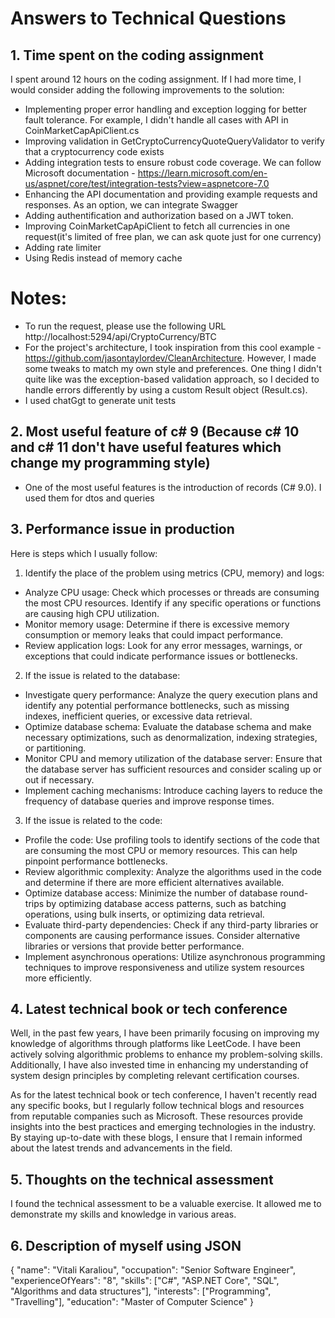 # Answers to Technical Questions

## 1. Time spent on the coding assignment
I spent around 12 hours on the coding assignment. If I had more time, I would consider adding the following improvements to the solution:
- Implementing proper error handling and exception logging for better fault tolerance. For example, I didn't handle all cases with API in CoinMarketCapApiClient.cs
- Improving validation in GetCryptoCurrencyQuoteQueryValidator to verify that a cryptocurrency code exists
- Adding integration tests to ensure robust code coverage. We can follow Microsoft documentation - https://learn.microsoft.com/en-us/aspnet/core/test/integration-tests?view=aspnetcore-7.0
- Enhancing the API documentation and providing example requests and responses. As an option, we can integrate Swagger
- Adding authentification and authorization based on a JWT token.
- Improving CoinMarketCapApiClient to fetch all currencies in one request(it's limited of free plan, we can ask quote just for one currency)
- Adding rate limiter
- Using Redis instead of memory cache

# Notes:
- To run the request, please use the following URL http://localhost:5294/api/CryptoCurrency/BTC
- For the project's architecture, I took inspiration from this cool example - https://github.com/jasontaylordev/CleanArchitecture. However, I made some tweaks to match my own style and preferences. One thing I didn't quite like was the exception-based validation approach, so I decided to handle errors differently by using a custom Result object (Result.cs).
- I used chatGgt to generate unit tests

## 2. Most useful feature of c# 9 (Because c# 10 and c# 11 don't have useful features which change my programming style)
- One of the most useful features is the introduction of records (C# 9.0). I used them for dtos and queries

## 3. Performance issue in production
Here is steps which I usually follow: 
1. Identify the place of the problem using metrics (CPU, memory) and logs:
- Analyze CPU usage: Check which processes or threads are consuming the most CPU resources. Identify if any specific operations or functions are causing high CPU utilization.
- Monitor memory usage: Determine if there is excessive memory consumption or memory leaks that could impact performance.
- Review application logs: Look for any error messages, warnings, or exceptions that could indicate performance issues or bottlenecks.
2. If the issue is related to the database:
- Investigate query performance: Analyze the query execution plans and identify any potential performance bottlenecks, such as missing indexes, inefficient queries, or excessive data retrieval.
- Optimize database schema: Evaluate the database schema and make necessary optimizations, such as denormalization, indexing strategies, or partitioning.
- Monitor CPU and memory utilization of the database server: Ensure that the database server has sufficient resources and consider scaling up or out if necessary.
- Implement caching mechanisms: Introduce caching layers to reduce the frequency of database queries and improve response times.
3. If the issue is related to the code:
- Profile the code: Use profiling tools to identify sections of the code that are consuming the most CPU or memory resources. This can help pinpoint performance bottlenecks.
- Review algorithmic complexity: Analyze the algorithms used in the code and determine if there are more efficient alternatives available.
- Optimize database access: Minimize the number of database round-trips by optimizing database access patterns, such as batching operations, using bulk inserts, or optimizing data retrieval.
- Evaluate third-party dependencies: Check if any third-party libraries or components are causing performance issues. Consider alternative libraries or versions that provide better performance.
- Implement asynchronous operations: Utilize asynchronous programming techniques to improve responsiveness and utilize system resources more efficiently.

## 4. Latest technical book or tech conference
Well, in the past few years, I have been primarily focusing on improving my knowledge of algorithms through platforms like LeetCode. I have been actively solving algorithmic problems to enhance my problem-solving skills. Additionally, I have also invested time in enhancing my understanding of system design principles by completing relevant certification courses.

As for the latest technical book or tech conference, I haven't recently read any specific books, but I regularly follow technical blogs and resources from reputable companies such as Microsoft. These resources provide insights into the best practices and emerging technologies in the industry. By staying up-to-date with these blogs, I ensure that I remain informed about the latest trends and advancements in the field.

## 5. Thoughts on the technical assessment
I found the technical assessment to be a valuable exercise. It allowed me to demonstrate my skills and knowledge in various areas.

## 6. Description of myself using JSON
{
"name": "Vitali Karaliou",
"occupation": "Senior Software Engineer",
"experienceOfYears": "8",
"skills": ["C#", "ASP.NET Core", "SQL", "Algorithms and data structures"],
"interests": ["Programming", "Travelling"],
"education": "Master of Computer Science"
}
